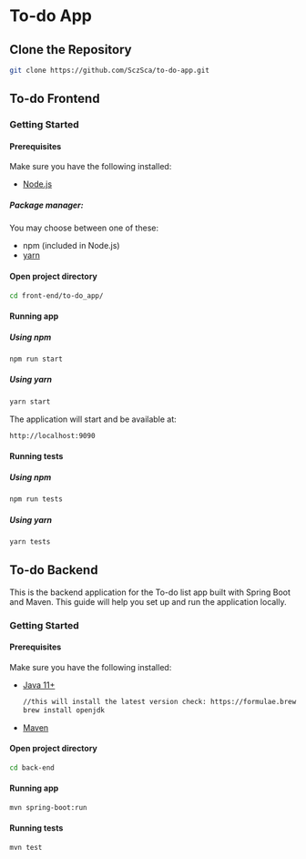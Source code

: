 # To-do App
## Clone the Repository
```bash
git clone https://github.com/SczSca/to-do-app.git
```

## To-do Frontend


### Getting Started

#### Prerequisites
Make sure you have the following installed:
- [Node.js](https://nodejs.org/en/download/package-manager)
##### Package manager:
You may choose between one of these:
- npm (included in Node.js)
- [yarn](https://yarnpkg.com)

#### Open project directory
```bash
cd front-end/to-do_app/
```
#### Running app

##### Using npm

```bash
npm run start
```
##### Using yarn

```bash
yarn start
```
The application will start and be available at: 
```bash
http://localhost:9090
```

#### Running tests

##### Using npm

```bash
npm run tests
```
##### Using yarn

```bash
yarn tests
```

## To-do Backend

This is the backend application for the To-do list app built with Spring Boot and Maven. This guide will help you set up and run the application locally.

### Getting Started

#### Prerequisites
Make sure you have the following installed:
- [Java 11+](https://openjdk.org/install/)
  ```bash
  //this will install the latest version check: https://formulae.brew.sh/formula/openjdk
  brew install openjdk
  ```
- [Maven](https://maven.apache.org/download.cgi)

#### Open project directory
```bash
cd back-end
```
#### Running app
```bash
mvn spring-boot:run
```
#### Running tests
```bash
mvn test
```




